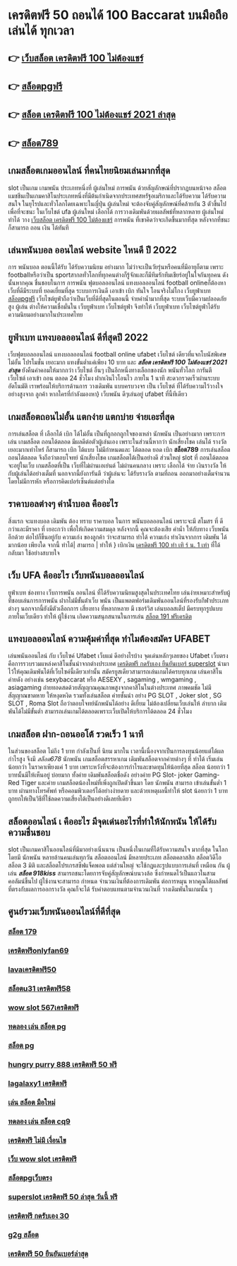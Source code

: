 # เครดิตฟรี 50 ถอนได้ 100  Baccarat บนมือถือ เล่นได้ ทุกเวลา

## 👉 [เว็บสล็อต เครดิตฟรี 100 ไม่ต้องแชร์](https://mabet.net/register/)
## 👉 [สล็อตpgฟรี](https://mabet.net/credit-free-50/)
## 👉 [สล็อต เครดิตฟรี 100 ไม่ต้องแชร์ 2021 ล่าสุด](https://mabet.net/register/)
## 👉 [สล็อต789](https://mabet.net/)

##  เกมสล็อตเกมออนไลน์ ที่คนไทยนิยมเล่นมากที่สุด

 slot เป็นเกม เกมพนัน ประเภทหนึ่งที่ ผู้เล่นใหม่   การพนัน ด้วยสัญลักษณ์ที่ปรากฏบนหน้าจอ สล็อต แมชชีนเป็นเกมคาสิโนประเภทหนึ่งที่มีต้นกำเนิดจากประเทศสหรัฐอเมริกาและได้รับความ  ได้รับความสนใจ ในยุโรปและทั่วโลกโดยเฉพาะในญี่ปุ่น  ผู้เล่นใหม่ จะต้องจับคู่สัญลักษณ์ที่คล้ายกัน 3 ตัวขึ้นไปเพื่อที่จะชนะ ในเว็บไชต์  ufa  ผู้เล่นใหม่  เลือกได้   การวางเดิมพันด้วยผลลัพธ์ที่หลากหลาย  ผู้เล่นใหม่  ทำได้ วาง  [เว็บสล็อต เครดิตฟรี 100 ไม่ต้องแชร์](https://mabet.net/credit-free-50/) การพนัน ที่เขาคิดว่าจะเกิดขึ้นมากที่สุด หลังจากที่ชนะก็สามารถ ถอน  เงิน ได้ทันที


##  เล่นพนันบอล ออนไลน์  website ไหนดี ปี 2022

การ  พนันบอล  ตอนนี้ได้รับ ได้รับความนิยม อย่างมาก ไม่ว่าจะเป็นวัยรุ่นหรือคนที่มีอายุก็ตาม เพราะ footballหรือว่าเป็น sportสากลทั่วโลกที่ทุกคนต่างก็รู้จักและก็มีทีมรักทีมเชียร์อยู่ในใจกันทุกคน ดังนั้นหากคุณ ชื่นชอบในการ การพนัน ฟุตบอลออนไลน์ แทงบอลออนไลน์ football onlineก็ต้องหา เว็บที่ดีมีระบบที่ ยอดเยี่ยมที่สุด  ระบบการเงินดี   เอาเข้า  เบิก  ทันใจ โอนจริงไม่โกง   เว็บยูฟ่าเบท [สล็อตpgฟรี](https://mabet.net/register/) เว็บไซต์ยูฟ่าถือว่าเป็นเว็บที่ดีที่สุดในตอนนี้ จ่ายค่าน้ำมากที่สุด ระบบเว็บมีความปลอดภัยสูง  ผู้เล่น ต่างให้ความเชื่อมั่นใน เว็บยูฟ่าเบท เว็บไซต์ยูฟ่า จึงทำให้ เว็บยูฟ่าเบท เว็บไซต์ยูฟ่าได้รับความนิยมอย่างมากในประเทศไทย

## ยูฟ่าเบท  แทงบอลออนไลน์   ดีที่สุดปี 2022

เว็บฟุตบอลออนไลน์ แทงบอลออนไลน์ football online   ufabet    เว็บไซต์ เดียวที่แจกโบนัสพิเศษไม่อั้น โปรโมชั่น  เยอะมาก แทงขั้นต่ำแค่เพียง 10 บาท และ ***สล็อต เครดิตฟรี 100 ไม่ต้องแชร์ 2021 ล่าสุด*** ยังคืนค่าคอมให้มากกว่า เว็บไซต์ อื่นๆ เป็นอีกหนึ่งทางเลือกของนัก พนันทั่วโลก การันตี เว็บไซต์  เอาเข้า ถอน   ตลอด 24 ชั่วโมง   ฝากเงินไวโอนไว ภายใน 1 นาที สะดวกรวดเร็วผ่านระบบอัตโนมัติ เราพร้อมให้บริการด้านการ วางเดิมพัน แบบครบวงจร เป็น เว็บไซต์ ที่ได้รับความไว้วางใจอย่างสูงจาก  ลูกค้า หากใครที่กำลังมองหา}  เว็บพนัน ดีๆเล่นอยู่  ufabet  ที่นี้ทีเดียว


##  เกมสล็อตถอนไม่อั้น แตกง่าย แตกบ่าย จ่ายเอะที่สุด

การเล่นสล็อต ที่ เลือกได้  เบิก ได้ไม่อั้น  เป็นที่ถูกอกถูกใจของเหล่า นักพนัน  เป็นอย่างมาก เพราะการเล่น เกมสล็อต  ถอนได้ตลอด  มีผลดีต่อตัวผู้เล่นเอง เพราะในส่วนนี้หากว่า นักเสี่ยงโชค เล่นได้ รางวัล เยอะมากเท่าไหร่ ก็สามารถ   เบิก ได้แบบ ไม่มีกำหนดและ ได้ตลอด ยอด เบิก **สล็อต789**  การเล่นสล็อต   ถอนได้ตลอด จึงถือว่าตอบโจทย์ นักเสี่ยงโชค  เกมสล็อตได้เป็นอย่างดี ส่วนใหญ่  slot ที่  ถอนได้ตลอด จะอยู่ในเว็บ เกมสล็อตที่เป็น  เว็บที่ไม่ผ่านเอเย่นต์  ไม่ผ่านคนกลาง  เพราะ เลือกได้ จ่าย เงินรางวัล ให้กับผู้เล่นได้อย่างเต็มที่ นอกจากนี้ยังการันตี  ว่าผู้เล่นจะ ได้รับรางวัล ตามที่ถอน ออกมาอย่างเต็มจำนวน โดยไม่มีการหัก หรือการคิดเปอร์เซ็นต์แต่อย่างใด 


## ราคาบอลต่างๆ ค่าน้ำบอล คืออะไร

 สิ่งแรก จะแทงบอล เดิมพัน  ต้อง  ทราบ ราคาบอล  ในการ พนันบอลออนไลน์  เพราะจะมี สโมสร ที่ ดีกว่าและมีราคา ที่ เยอะกว่า เพื่อให้เกิดความสมดุล   หลังจากนี้  คุณจะต้องเสีย ค่าน้ำ  ให้กับทาง  เว็บพนัน อีกด้วย ต่อไปก็ขึ้นอยู่กับ ความเก่ง  ของลูกค้า  ว่าจะสามารถ ทำได้ ความเก่ง ทำเงินจากการ  เดิมพัน ได้มากน้อย เพียงใด  จากนี้ ทำได้| สามารถ | ทำให้ }  เบิกเงิน [เครดิตฟรี 100 ทำ เทิ ร์ น. 1 เท่า](https://mabet.net/20-free-100/)  ที่ได้   กลับมา  ใช้อย่างสบายใจ

## เว็บ UFA คืออะไร เว็บพนันบอลออนไลน์ 


ยูฟ่าเบท  ช่องทาง เว็บการพนัน ออนไลน์  ที่ได้รับความนิยมสูงสุดในประเทศไทย เล่นง่ายเหมาะสำหรับผู้ที่ชอบเล่นการการพนัน  ฝากไม่มีขั้นต่ําเว็บ พนัน  เป็นแพลตฟอร์มเดิมพันออนไลน์ที่รองรับกีฬาประเภทต่างๆ นอกจากนี้ยังมีตัวเลือกการ เสี่ยงทาง ที่หลากหลาย มี เซอร์วิส   เล่นบอลสเต็ป  มีครบทุกรูปแบบภายในเว็บเดียว ทำให้ ผู้ใช้งาน เกิดความสนุกสนานในการเล่น
 [สล็อต 191 ฟรีเครดิต](https://mabet.net/20-free-100/)

##  แทงบอลออนไลน์   ความคุ้มค่าที่สุด ทำไมต้องสมัคร UFABET 

เล่นพนันออนไลน์ กับ เว็บไซค์  Ufabet เว็บแม่ ดีอย่างไรบ้าง จุดเด่นหลักๆเลยของ Ufabet เว็บตรง  คือการรวบรวมแหล่งคาสิโนชั้นนำจากต่างประเทศ [เครดิตฟรี กดรับเอง ยืนยันเบอร์ superslot](https://member.mabet.net/?action=login) นำมาไว้ให้คุณเดิมพันได้ที่เว็บไซค์นี้เดียวเท่านั้น สมัครยูสเดียวสามารถเล่นเกมได้ครบทุกเกม เล่นคาสิโนค่ายดัง   อย่างเช่น sexybaccarat หรือ AESEXY , sagaming , wmgaming , asiagaming ถ่ายทอดสดด้วยสัญญาณคุณภาพสูงจากคาสิโนในต่างประเทศ ภาพคมชัด  ไม่มีสัญญาณขาดหาย ให้หงุดหงิด  รวมทั้งเล่นสล็อต ค่ายชั้นนำ อย่าง PG SLOT , Joker slot , SG SLOT , Roma Slot ถือว่าตอบโจทย์นักพนันได้อย่าง ดีเยี่ยม  ไม่ต้องเปลี่ยนเว็บเล่นให้ ลำบาก เดิมพันได้ไม่มีขั้นต่ำ สามารถเล่นเกมได้ตลอดเพราะเว็บเปิดให้บริการได้ตลอด 24 ชั่วโมง


##  เกมสล็อต ฝาก-ถอนออโต้ รวดเร็ว 1 นาที

ในส่วนของสล็อต  ไม่ถึง  1 บาท กำลังเป็นที่ นิยม มากใน เวลานี้เนื่องจากเป็นการลงทุนน้อยแต่ได้ผลกำไรสูง จึงมี *สล็อต678* นักพนัน   เกมสล็อตสรรหาเกม เดิมพันสล็อตจากค่ายต่างๆ ที่ ทำได้  เริ่มเล่น น้อยกว่า   ในราคาเพียงแค่ 1 บาท เพราะหวังที่จะต้องการกำไรและขาดทุนให้น้อยที่สุด สล็อต  น้อยกว่า   1 บาทนั้นมีให้เห็นอยู่ บ่อยมาก ทั้งค่าย เดิมพันสล็อตชื่อดัง อย่างค่าย PG Slot- joker Gaming-Red Tiger และค่าย เกมสล็อตน้องใหม่ที่เพิ่งถูกเปิดตัวขึ้นมา โดย นักพนัน  สามารถ เข้าเล่นขั้นต่ำ  1 บาท ผ่านทางโทรศัพท์ หรือคอมพิวเตอร์ได้อย่างง่ายดาย และด้วยเหตุผลนี้ทำให้ slot  น้อยกว่า   1 บาท ถูกยกให้เป็นวิธีที่ใช้ลดความเสี่ยงได้เป็นอย่างดีเลยทีเดียว


##  สล็อตออนไลน์ เ คืออะไร มีจุดเด่นอะไรที่ทำให้นักพนัน ให้ได้รับความชื่นชอบ 

 slot เป็นเกมคาสิโนออนไลน์ที่มีมาอย่างเนิ่นนาน เป็นหนึ่งในเกมที่ได้รับความสนใจ มากที่สุด ในโลกโดยมี นักพนัน หลายล้านคนเล่นทุกวัน  สล็อตออนไลน์ มีหลายประเภท  สล็อตคลาสสิก สล็อตวิดีโอ สล็อต 3 มิติ และสล็อตโปรเกรสซีฟแจ็คพอต แต่ส่วนใหญ่ จะใช้กฎและรูปแบบการเล่นที่ เหมือน กัน ผู้เล่น ***สล็อต 918kiss*** สามารถชนะโดยการจับคู่สัญลักษณ์บนวงล้อ ซึ่งกำหนดไว้เป็นแถวในสามคอลัมน์ขึ้นไป  ผู้ใช้งานจะสามารถ กำหนด จำนวนเงินที่ต้องการเดิมพัน ต่อการหมุน หากคุณได้ผลลัพธ์ที่ตรงกับผลการออกรางวัล คุณก็จะได้ รับค่าตอบแทนตามจำนวนเงินที่ วางเดิมพันในเกมนั้น ๆ


## ศูนย์รวมเว็บพนันออนไลน์ที่ดีที่สุด

### [สล็อต 179](https://atom.io/themes/PG%20เว็บตรง%20%20รวมsuperslot%20เครดิตฟรี50%20ล่าสุด%20008%20สล็อต%2020รับ100%20ของแท้%20100%)
### [เครดิตฟรีonlyfan69](https://atom.io/themes/PG%20เว็บตรง%20%20รวม%20สล็อต%20ออ%20โต้%20008%20สล็อต%2020รับ100%20ของแท้%20100%)
### [lavaเครดิตฟรี50](https://atom.io/themes/PG%20เว็บตรง%20%20สล็อต%20เว็บไหนดี%20แตกง่าย%20008%20สล็อต%2020รับ100%20ของแท้%20100%)
### [สล็อตu31 เครดิตฟรี58](https://atom.io/themes/PG%20เว็บตรง%20%20fifa55%20เครดิตฟรี%20008%20สล็อต%2020รับ100%20ของแท้%20100%)
### [wow slot 567เครดิตฟรี](https://atom.io/themes/PG%20เว็บตรง%20%20สล็อต%20789%20008%20สล็อต%2020รับ100%20ของแท้%20100%)
### [ทดลอง เล่น สล็อต pg](https://atom.io/themes/PG%20เว็บตรง%20%20เครดิตฟรี%20กดรับเอง%20008%20สล็อต%2020รับ100%20ของแท้%20100%)
### [สล็อต pg](https://atom.io/themes/PG%20เว็บตรง%20%20mfgame%20เครดิตฟรี%2050%20ทั้งหมด%20008%20สล็อต%2020รับ100%20ของแท้%20100%)
### [hungry purry 888 เครดิตฟรี 50 ฟรี](https://atom.io/themes/PG%20เว็บตรง%20%20สล็อต%20wallet%20เครดิตฟรี%20008%20สล็อต%2020รับ100%20ของแท้%20100%)
### [lagalaxy1 เครดิตฟรี](https://atom.io/themes/PG%20เว็บตรง%20%20สล็อตxo1688%20008%20สล็อต%2020รับ100%20ของแท้%20100%)
### [เล่น สล็อต มือใหม่](https://atom.io/themes/PG%20เว็บตรง%20%20ติด%20ตั้ง%20โปรแกรม%20แฮก%20สล็อต%20008%20สล็อต%2020รับ100%20ของแท้%20100%)
### [ทดลอง เล่น สล็อต cq9](https://atom.io/themes/PG%20เว็บตรง%20%20slotxo%20สล็อต%20ฝาก20รับ100%20008%20สล็อต%2020รับ100%20ของแท้%20100%)
### [เครดิตฟรี ไม่มี เงื่อนไข](https://atom.io/themes/PG%20เว็บตรง%20%20เครดิตฟรี%20ไม่ต้องฝาก%20ไม่ต้องแชร์%20แค่สมัคร%20008%20สล็อต%2020รับ100%20ของแท้%20100%)
### [เว็บ wow slot เครดิตฟรี](https://atom.io/themes/PG%20เว็บตรง%20%20เว็บสล็อต%20เครดิตฟรี%20100%20ไม่ต้องแชร์%20008%20สล็อต%2020รับ100%20ของแท้%20100%)
### [สล็อตpgเว็บตรง](https://atom.io/themes/PG%20เว็บตรง%20%20สล็อต88%20008%20สล็อต%2020รับ100%20ของแท้%20100%)
### [superslot เครดิตฟรี 50 ล่าสุด วันนี้ ฟรี](https://atom.io/themes/PG%20เว็บตรง%20%20betflixpg%20เครดิตฟรี%2050%20008%20สล็อต%2020รับ100%20ของแท้%20100%)
### [เครดิตฟรี กดรับเอง 30](https://atom.io/themes/PG%20เว็บตรง%20%20macau888สล็อต%20008%20สล็อต%2020รับ100%20ของแท้%20100%)
### [g2g สล็อต](https://atom.io/themes/PG%20เว็บตรง%20%20เครดิตฟรี%2050%20ยืนยันเบอร์โทร%20008%20สล็อต%2020รับ100%20ของแท้%20100%)
### [เครดิตฟรี 50 ยืนยันเบอร์ล่าสุด](https://atom.io/themes/PG%20เว็บตรง%20%20สล็อต%20xo1234%20008%20สล็อต%2020รับ100%20ของแท้%20100%)